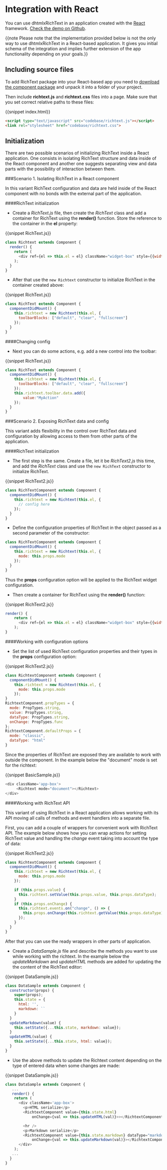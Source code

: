 Integration with React
=========================

You can use dhtmlxRichText in an application created with the [React](https://reactjs.org/) framework. [Check the demo on Github](https://github.com/DHTMLX/react-widgets).

{{note Please note that the implementation provided below is not the only way to use dhtmlxRichText in a React-based application. It gives you initial schema of the integration and implies further 
extension of the app functionality depending on your goals.}}

Including source files
----------------- 

To add RichText package into your React-based app you need to [download the component package](https://dhtmlx.com/docs/products/dhtmlxRichText/download.shtml) and unpack it into a folder of your project.

Then include **richtext.js** and **richtext.css** files into a page. 
Make sure that you set correct relative paths to these files:

{{snippet	index.html}}
~~~html
<script type="text/javascript" src="codebase/richtext.js"></script>  
<link rel="stylesheet" href="codebase/richtext.css">
~~~

Initialization
-----------------

There are two possible scenarios of initializing RichText inside a React application. One consists in isolating RichText structure and data inside of the React component and another one suggests 
separating view and data parts with the possibility of interaction between them.

###Scenario 1. Isolating RichText in a React component

In this variant RichText configuration and data are held inside of the React component with no bonds with the external part of the application. 

####RichText initialization

- Create a *RichText.js* file, then create the *RichText* class and add a container for RichText using the **render()** function. Store the reference to the container in the **el** property:

{{snippet RichText.js}}
~~~js
class Richtext extends Component {
  render() {
	return (
      <div ref={el => this.el = el} className="widget-box" style={{width:800,height:400}}></div>
    );
  }
}
~~~

- After that use the `new Richtext` constructor to initialize RichText in the container created above: 

{{snippet RichText.js}}
~~~js
class RichText extends Component {
  componentDidMount() {
    this.richtext = new Richtext(this.el, {
      toolbarBlocks: ["default", "clear", "fullscreen"]
    });
  }
}
~~~


####Changing config

- Next you can do some actions, e.g. add a new control into the toolbar:

{{snippet RichText.js}}
~~~js
class RichText extends Component {
  componentDidMount() {
    this.richtext = new Richtext(this.el, {
      toolbarBlocks: ["default", "clear", "fullscreen"]
    });
    this.richtext.toolbar.data.add({
        value:"MyAction"
    });
  }
}
~~~


###Scenario 2. Exposing RichText data and config 

This variant adds flexibility in the control over RichText data and configuration by allowing access to them from other parts of the application.

####RichText initialization

- The first step is the same. Create a file, let it be *RichText2.js* this time, and add the *RichText* class and use the `new RichText` constructor to initialize RichText.

{{snippet RichText2.js}}
~~~js
class RichTextComponent extends Component {
  componentDidMount() {
    this.richtext = new Richtext(this.el, {
      // config here
    });
  }
}
~~~

- Define the configuration properties of RichText in the object passed as a second parameter of the constructor:

~~~js
class RichTextComponent extends Component {
  componentDidMount() {
    this.richtext = new Richtext(this.el, {
      mode: this.props.mode
    });
  }
}
~~~

Thus the **props** configuration option will be applied to the RichText widget configuration.

- Then create a container for RichText using the **render()** function:

{{snippet RichText2.js}}
~~~js
render() {
	return (
      <div ref={el => this.el = el} className="widget-box" style={{width:800,height:400}}></div>
    );
}
~~~

####Working with configuration options

- Set the list of used RichText configuration properties and their types in the **props** configuration option:

{{snippet RichText2.js}}
~~~js
class RichtextComponent extends Component {
  componentDidMount() {
    this.richtext = new Richtext(this.el, {
      mode: this.props.mode
    });
}
RichtextComponent.propTypes = {
  mode: PropTypes.string,
  value: PropTypes.string,
  dataType: PropTypes.string,
  onChange: PropTypes.func
};
RichtextComponent.defaultProps = {
  mode: "classic",
  dataType: "html"
}
~~~


Since the properties of RichText are exposed they are available to work with outside the component. In the example below the "document" mode is set for the richtext:

{{snippet BasicSample.js}}
~~~js
<div className='app-box'>
	 <Richtext mode="document"></Richtext>
</div>
~~~


####Working with RichText API

This variant of using RichText in a React application allows working with its API moving all calls of methods and event handlers into a separate file. 

First, you can add a couple of wrappers for convenient work with RichText API. The example below shows how you can wrap actions for
setting RichText value and handling the *change* event taking into account the type of data:

{{snippet RichText2.js}}
~~~js
class RichtextComponent extends Component {
  componentDidMount() {
    this.richtext = new Richtext(this.el, {
      mode: this.props.mode
    });

    if (this.props.value) {
      this.richtext.setValue(this.props.value, this.props.dataType);
    }
    if (this.props.onChange) {
      this.richtext.events.on("change", () => {
        this.props.onChange(this.richtext.getValue(this.props.dataType));
      });
    }
  }
}
~~~

After that you can use the ready wrappers in other parts of application. 

- Create a *DataSample.js* file and describe the methods you want to use while working with the richtext. In the example below the *updateMarkdown* and *updateHTML* methods are added for updating the 
the content of the RichText editor:

{{snippet DataSample.js}}
~~~js
class DataSample extends Component {
  constructor(props) {
    super(props);
    this.state = {
      html: '',
      markdown: ``
    }
  }
  updateMarkdown(value) {
    this.setState({...this.state, markdown: value});
  }
  updateHTML(value) {
    this.setState({...this.state, html: value});
  }
}
~~~

- Use the above methods to update the Richtext content depending on the type of entered data when some changes are made:

{{snippet DataSample.js}}
~~~js
class DataSample extends Component {
   ...   
   render() {
    return (
      <div className='app-box'>
        <p>HTML serialize</p>
        <RichtextComponent value={this.state.html} 
        	onChange={val => this.updateHTML(val)}>></RichtextComponent>

        <hr />
        <p>Markdown serialize</p>
        <RichtextComponent value={this.state.markdown} dataType="markdown" 
        	onChange={val => this.updateMarkdown(val)}></RichtextComponent>
      </div>
    );
   ...
  }
}
~~~



